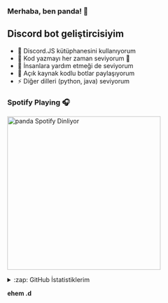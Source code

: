 ### Merhaba, ben panda! 👋

## Discord bot geliştircisiyim

- 🔭 Discord.JS kütüphanesini kullanıyorum
- 🌱 Kod yazmayı her zaman seviyorum 🤣
- 👯 İnsanlara yardım etmeği de seviyorum
- 🥅 Açık kaynak kodlu botlar paylaşıyorum
- ⚡ Diğer dilleri (python, java) seviyorum
### Spotify Playing 🎧

[<img src="https://now-playing-codestackr.vercel.app/api/spotify-playing" alt="panda Spotify Dinliyor" width="350" />](https://open.spotify.com/user/panda)



<details>
  <summary>:zap: GitHub İstatistiklerim</summary>

  <img align="left" alt="Panda'nın Github İstatistikleri" src="https://github-readme-stats.codestackr.vercel.app/api?klorw=klorw&show_icons=true&hide_border=true" />

</details>

<strong>ehem .d<strong>
